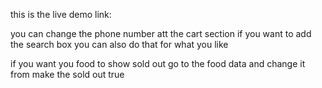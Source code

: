 this is the live demo link: 



you can change the phone number att the cart section if you want to add the search box you can also do that for what you like 

if you want you food to show sold out go to the food data and change it from make the sold out true
